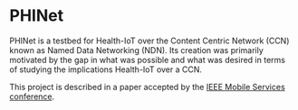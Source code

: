 # PHINet

PHINet is a testbed for Health-IoT over the Content Centric Network (CCN) known as Named Data Networking (NDN). Its creation was primarily motivated by the gap in what was possible and what was desired in terms of studying the implications Health-IoT over a CCN.

This project is described in a paper accepted by the [IEEE Mobile Services conference](http://ieeexplore.ieee.org/document/7226713/).


